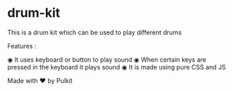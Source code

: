 # drum-kit
This is a drum kit which can be used to play different drums 

Features :

◉ It uses keyboard or button to play sound
◉ When certain keys are pressed in the keyboard it plays sound
◉ It is made using pure CSS and JS

Made with ❤️ by Pulkit
